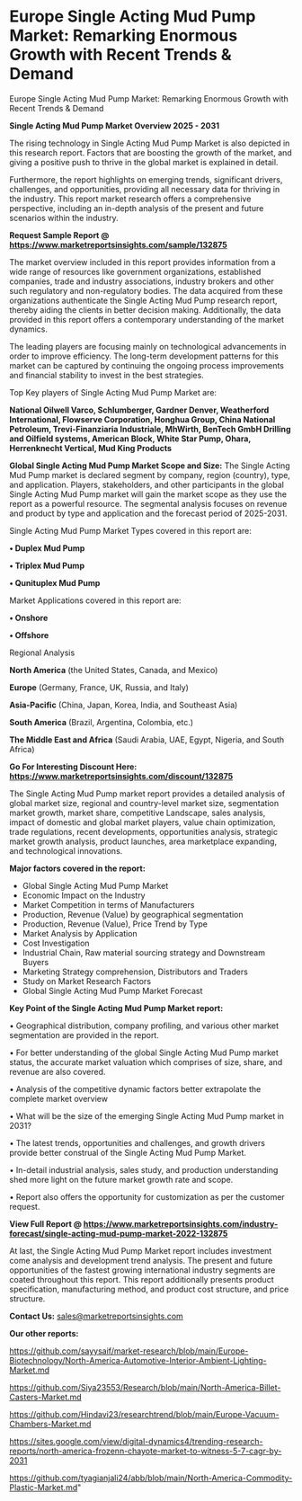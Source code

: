 # Europe Single Acting Mud Pump Market: Remarking Enormous Growth with Recent Trends & Demand
Europe Single Acting Mud Pump Market: Remarking Enormous Growth with Recent Trends & Demand

<Strong> Single Acting Mud Pump Market Overview 2025 - 2031</strong>

The rising technology in Single Acting Mud Pump Market is also depicted in this research report. Factors that are boosting the growth of the market, and giving a positive push to thrive in the global market is explained in detail.

Furthermore, the report highlights on emerging trends, significant drivers, challenges, and opportunities, providing all necessary data for thriving in the industry. This report market research offers a comprehensive perspective, including an in-depth analysis of the present and future scenarios within the industry.

<strong>Request Sample Report @ <a href=https://www.marketreportsinsights.com/sample/132875>https://www.marketreportsinsights.com/sample/132875</a></strong>

The market overview included in this report provides information from a wide range of resources like government organizations, established companies, trade and industry associations, industry brokers and other such regulatory and non-regulatory bodies. The data acquired from these organizations authenticate the Single Acting Mud Pump research report, thereby aiding the clients in better decision making. Additionally, the data provided in this report offers a contemporary understanding of the market dynamics.

The leading players are focusing mainly on technological advancements in order to improve efficiency. The long-term development patterns for this market can be captured by continuing the ongoing process improvements and financial stability to invest in the best strategies.

Top Key players of Single Acting Mud Pump Market are:

<strong>National Oilwell Varco, Schlumberger, Gardner Denver, Weatherford International, Flowserve Corporation, Honghua Group, China National Petroleum, Trevi-Finanziaria Industriale, MhWirth, BenTech GmbH Drilling and Oilfield systems, American Block, White Star Pump, Ohara, Herrenknecht Vertical, Mud King Products</strong>

<strong><b>Global Single Acting Mud Pump Market Scope and Size:</b></strong>
The Single Acting Mud Pump market is declared segment by company, region (country), type, and application. Players, stakeholders, and other participants in the global Single Acting Mud Pump market will gain the market scope as they use the report as a powerful resource. The segmental analysis focuses on revenue and product by type and application and the forecast period of 2025-2031.

Single Acting Mud Pump Market Types covered in this report are:

<strong>• Duplex Mud Pump

• Triplex Mud Pump

• Qunituplex Mud Pump</strong>

Market Applications covered in this report are:

<strong>• Onshore

• Offshore</strong> 

Regional Analysis

<strong>North America</strong> (the United States, Canada, and Mexico)

<strong>Europe</strong> (Germany, France, UK, Russia, and Italy)

<strong>Asia-Pacific</strong> (China, Japan, Korea, India, and Southeast Asia)

<strong>South America</strong> (Brazil, Argentina, Colombia, etc.)

<strong>The Middle East and Africa</strong> (Saudi Arabia, UAE, Egypt, Nigeria, and South Africa)

<strong>Go For Interesting Discount Here: <a href=https://www.marketreportsinsights.com/discount/132875>https://www.marketreportsinsights.com/discount/132875</a></strong>

The Single Acting Mud Pump market report provides a detailed analysis of global market size, regional and country-level market size, segmentation market growth, market share, competitive Landscape, sales analysis, impact of domestic and global market players, value chain optimization, trade regulations, recent developments, opportunities analysis, strategic market growth analysis, product launches, area marketplace expanding, and technological innovations.

<strong><b>Major factors covered in the report:</b></strong>
<ul>
  <li>Global Single Acting Mud Pump Market </li>
  <li>Economic Impact on the Industry</li>
  <li>Market Competition in terms of Manufacturers</li>
  <li>Production, Revenue (Value) by geographical segmentation</li>
  <li>Production, Revenue (Value), Price Trend by Type</li>
  <li>Market Analysis by Application</li>
  <li>Cost Investigation</li>
  <li>Industrial Chain, Raw material sourcing strategy and Downstream Buyers</li>
  <li>Marketing Strategy comprehension, Distributors and Traders</li>
  <li>Study on Market Research Factors</li>
  <li>Global Single Acting Mud Pump Market Forecast</li>
</ul>

<strong><b>Key Point of the Single Acting Mud Pump Market report:</b></strong>

• Geographical distribution, company profiling, and various other market segmentation are provided in the report.

• For better understanding of the global Single Acting Mud Pump market status, the accurate market valuation which comprises of size, share, and revenue are also covered.

• Analysis of the competitive dynamic factors better extrapolate the complete market overview

• What will be the size of the emerging Single Acting Mud Pump market in 2031?

• The latest trends, opportunities and challenges, and growth drivers provide better construal of the Single Acting Mud Pump Market.

• In-detail industrial analysis, sales study, and production understanding shed more light on the future market growth rate and scope.

• Report also offers the opportunity for customization as per the customer request.

<strong><b>View Full Report @ <a href=https://www.marketreportsinsights.com/industry-forecast/single-acting-mud-pump-market-2022-132875>https://www.marketreportsinsights.com/industry-forecast/single-acting-mud-pump-market-2022-132875</a></b></strong>


At last, the Single Acting Mud Pump Market report includes investment come analysis and development trend analysis. The present and future opportunities of the fastest growing international industry segments are coated throughout this report. This report additionally presents product specification, manufacturing method, and product cost structure, and price structure.

<strong>Contact Us:</strong>
sales@marketreportsinsights.com

<strong>Our other reports:</strong>

<a href=https://github.com/sayysaif/market-research/blob/main/Europe-Biotechnology/North-America-Automotive-Interior-Ambient-Lighting-Market.md>https://github.com/sayysaif/market-research/blob/main/Europe-Biotechnology/North-America-Automotive-Interior-Ambient-Lighting-Market.md</a>

<a href=https://github.com/Siya23553/Research/blob/main/North-America-Billet-Casters-Market.md>https://github.com/Siya23553/Research/blob/main/North-America-Billet-Casters-Market.md</a>

<a href=https://github.com/Hindavi23/researchtrend/blob/main/Europe-Vacuum-Chambers-Market.md>https://github.com/Hindavi23/researchtrend/blob/main/Europe-Vacuum-Chambers-Market.md</a>

<a href=https://sites.google.com/view/digital-dynamics4/trending-research-reports/north-america-frozenn-chayote-market-to-witness-5-7-cagr-by-2031>https://sites.google.com/view/digital-dynamics4/trending-research-reports/north-america-frozenn-chayote-market-to-witness-5-7-cagr-by-2031</a>

<a href=https://github.com/tyagianjali24/abb/blob/main/North-America-Commodity-Plastic-Market.md>https://github.com/tyagianjali24/abb/blob/main/North-America-Commodity-Plastic-Market.md</a>"
